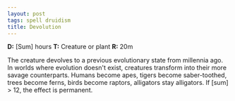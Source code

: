 ```yaml
---
layout: post
tags: spell druidism
title: Devolution
---
```

<b>D:</b> [Sum] hours <b>T:</b> Creature or plant <b>R:</b> 20m

The creature devolves to a previous evolutionary state from millennia ago. In worlds where evolution doesn't exist, creatures transform into their more savage counterparts. Humans become apes, tigers become saber-toothed, trees become ferns, birds become raptors, alligators stay alligators. If [sum] > 12, the effect is permanent.
